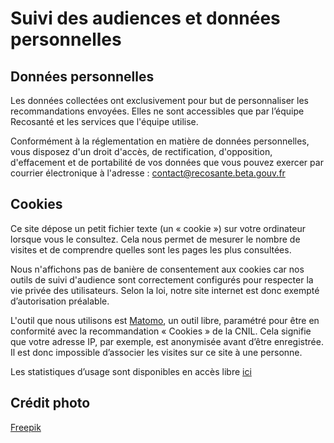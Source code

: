 # Suivi des audiences et données personnelles

## Données personnelles

Les données collectées ont exclusivement pour but de personnaliser les recommandations envoyées. Elles ne sont accessibles que par l’équipe Recosanté et les services que l'équipe utilise.

Conformément à la réglementation en matière de données personnelles, vous disposez d'un droit d'accès, de rectification, d'opposition, d'effacement et de portabilité de vos données que vous pouvez exercer par courrier électronique à l'adresse : contact@recosante.beta.gouv.fr

## Cookies

Ce site dépose un petit fichier texte (un « cookie ») sur votre ordinateur lorsque vous le consultez. Cela nous permet de mesurer le nombre de visites et de comprendre quelles sont les pages les plus consultées.

Nous n'affichons pas de banière de consentement aux cookies car nos outils de suivi d'audience sont correctement configurés pour respecter la vie privée des utilisateurs. Selon la loi, notre site internet est donc exempté d’autorisation préalable.

L'outil que nous utilisons est [Matomo](https://matomo.org/), un outil libre, paramétré pour être en conformité avec la recommandation « Cookies » de la CNIL. Cela signifie que votre adresse IP, par exemple, est anonymisée avant d’être enregistrée. Il est donc impossible d’associer les visites sur ce site à une personne.

Les statistiques d’usage sont disponibles en accès libre [ici](https://stats.data.gouv.fr/index.php?module=CoreHome&action=index&date=yesterday&period=day&idSite=157&updated=1#?idSite=157&period=day&date=yesterday&category=Dashboard_Dashboard&subcategory=1)

## Crédit photo

[Freepik](https://freepik.com)
